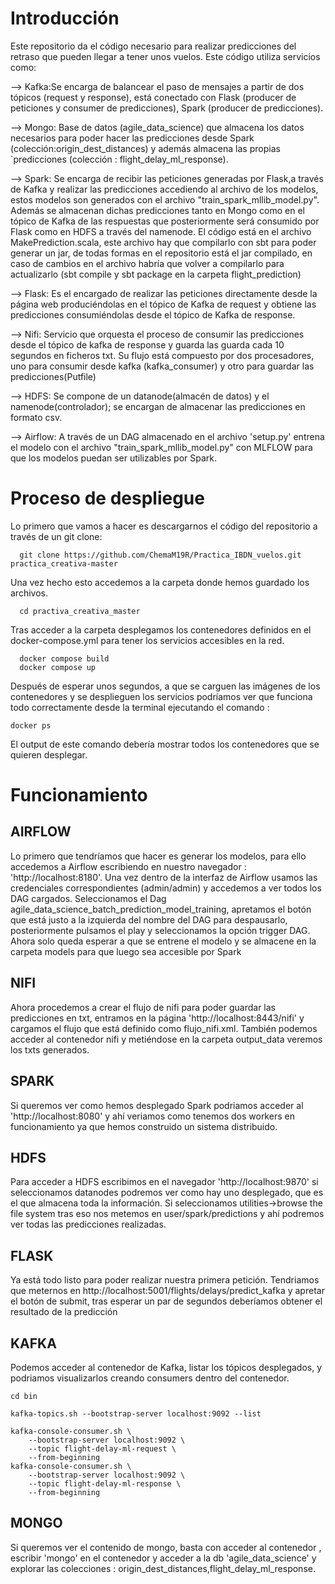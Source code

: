 # Introducción
Este repositorio da el código necesario para realizar predicciones del retraso que pueden llegar a tener unos vuelos. Este código utiliza servicios como:

 --> Kafka:Se encarga de balancear el paso de mensajes a partir de dos tópicos (request y response), está conectado con Flask (producer de peticiones y consumer de predicciones), Spark (producer de predicciones).

 --> Mongo: Base de datos (agile_data_science) que almacena los datos necesarios para poder hacer las predicciones desde Spark (colección:origin_dest_distances) y además almacena las propias `predicciones (colección : flight_delay_ml_response).

 --> Spark: Se encarga de recibir las peticiones generadas por Flask,a través de Kafka y realizar las predicciones accediendo al archivo de los modelos, estos modelos son generados con el archivo "train_spark_mllib_model.py". Además se almacenan  dichas predicciones tanto en Mongo como en el tópico de Kafka de las respuestas que posteriormente será consumido por Flask como en HDFS a través del namenode. El código está en el archivo MakePrediction.scala, este archivo hay que compilarlo con sbt  para poder generar un jar, de todas formas en el repositorio está el jar compilado, en caso de cambios en el archivo habría que volver a compilarlo para actualizarlo (sbt compile y sbt package en la carpeta flight_prediction)

 --> Flask: Es el encargado de realizar las peticiones directamente desde la página web produciéndolas en el tópico de Kafka de request y obtiene las predicciones consumiéndolas desde el tópico de Kafka de response.

 --> Nifi: Servicio que orquesta el proceso de consumir las predicciones desde el tópico de kafka de response y guarda las guarda cada 10 segundos en ficheros txt.
 Su flujo está compuesto por dos procesadores, uno para consumir desde kafka (kafka_consumer) y otro para guardar las predicciones(Putfile)

 --> HDFS: Se compone de un datanode(almacén de datos) y el namenode(controlador); se encargan de almacenar las predicciones en formato csv.
                                                                                                                                                                      
 --> Airflow: A través de un DAG almacenado en el archivo 'setup.py' entrena el modelo con el archivo "train_spark_mllib_model.py" con MLFLOW para que los modelos puedan ser utilizables por Spark.





# Proceso de despliegue
Lo primero que vamos a hacer es descargarnos el código del repositorio a través de un git clone:

```
  git clone https://github.com/ChemaM19R/Practica_IBDN_vuelos.git practica_creativa-master

```

Una vez hecho esto accedemos a la carpeta donde hemos guardado los archivos.

```
  cd practiva_creativa_master

```
Tras acceder a la carpeta desplegamos los contenedores definidos en el docker-compose.yml para tener los servicios accesibles en la red.
```
  docker compose build 
  docker compose up

```
Después de esperar unos segundos, a que se carguen las imágenes de los contenedores y se desplieguen los servicios podríamos ver que funciona todo correctamente desde la terminal ejecutando el comando :
```
docker ps 

```

El output de este comando debería mostrar todos los contenedores que se quieren desplegar.

# Funcionamiento

## AIRFLOW

Lo primero que tendríamos que hacer es generar los modelos, para ello accedemos a Airflow escribiendo en nuestro navegador : 'http://localhost:8180'.
Una vez dentro de la interfaz de Airflow usamos las credenciales correspondientes (admin/admin) y accedemos a ver todos los DAG cargados.
Seleccionamos el Dag agile_data_science_batch_prediction_model_training, apretamos el botón que está justo a la izquierda del nombre del DAG para despausarlo, posteriormente pulsamos el play y seleccionamos la opción trigger DAG.
Ahora solo queda esperar a que se entrene el modelo y se almacene en la carpeta models para que luego sea accesible por Spark


## NIFI

Ahora procedemos a crear el flujo de nifi para poder guardar las predicciones en txt, entramos en la página 'http://localhost:8443/nifi' y cargamos el flujo que está definido como flujo_nifi.xml.
También podemos acceder al contenedor nifi y metiéndose en la carpeta output_data veremos los txts generados.

## SPARK
Si queremos ver como hemos desplegado Spark podriamos acceder al 'http://localhost:8080' y ahí veriamos como tenemos dos workers en funcionamiento ya que hemos construido un sistema distribuido.

## HDFS

Para acceder a HDFS escribimos en el navegador 'http://localhost:9870' si seleccionamos datanodes podremos ver como hay uno desplegado, que es el que almacena toda la información.
Si seleccionamos utilities->browse the file system tras eso nos metemos en user/spark/predictions y ahí podremos ver todas las predicciones realizadas.

## FLASK

Ya está todo listo para poder realizar nuestra primera petición.
Tendriamos que meternos en http://localhost:5001/flights/delays/predict_kafka y apretar el botón de submit, tras esperar un par de segundos deberíamos obtener el resultado de la predicción

## KAFKA

Podemos acceder al contenedor de Kafka, listar los tópicos desplegados, y podriamos visualizarlos creando consumers dentro del contenedor.
```
cd bin

kafka-topics.sh --bootstrap-server localhost:9092 --list

kafka-console-consumer.sh \
    --bootstrap-server localhost:9092 \
    --topic flight-delay-ml-request \
    --from-beginning
kafka-console-consumer.sh \
    --bootstrap-server localhost:9092 \
    --topic flight-delay-ml-response \
    --from-beginning
```

## MONGO

Si queremos ver el contenido de mongo, basta con acceder al contenedor , escribir 'mongo' en el contenedor y acceder a la db 'agile_data_science' y explorar las colecciones : origin_dest_distances,flight_delay_ml_response.
